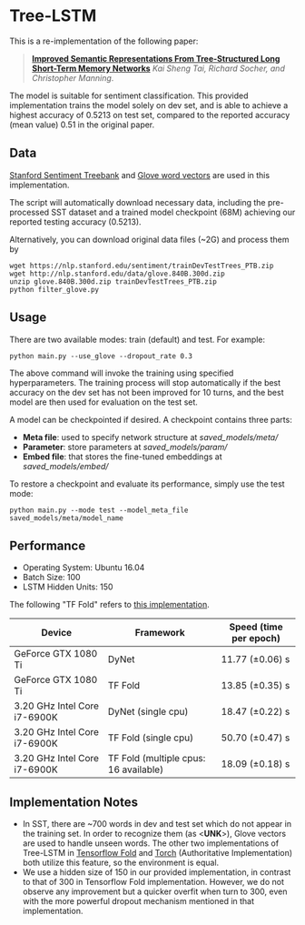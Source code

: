 # Tree-LSTM
This is a re-implementation of the following paper:

> [**Improved Semantic Representations From Tree-Structured Long Short-Term Memory Networks**](http://arxiv.org/abs/1503.00075) 
> *Kai Sheng Tai, Richard Socher, and Christopher Manning*. 

The model is suitable for sentiment classification. This provided implementation trains the model solely on dev set, and is able to achieve a highest accuracy of 0.5213 on test set, compared to the reported accuracy (mean value) 0.51 in the original paper.

## Data
[Stanford Sentiment Treebank](http://nlp.stanford.edu/sentiment/index.html) and [Glove word vectors](http://nlp.stanford.edu/projects/glove/) are used in this implementation. 

The script will automatically download necessary data, including the pre-processed SST dataset and a trained model checkpoint (68M) achieving our reported testing accuracy (0.5213). 

Alternatively, you can download original data files (~2G) and process them by
```
wget https://nlp.stanford.edu/sentiment/trainDevTestTrees_PTB.zip
wget http://nlp.stanford.edu/data/glove.840B.300d.zip
unzip glove.840B.300d.zip trainDevTestTrees_PTB.zip 
python filter_glove.py
```
## Usage
There are two available modes: train (default) and test.  For example:
```
python main.py --use_glove --dropout_rate 0.3
```
The above command will invoke the training using specified hyperparameters. The training process will stop automatically if the best accuracy on the dev set has not been improved for 10 turns, and the best model are then used for evaluation on the test set.

A model can be checkpointed if desired. A checkpoint contains three parts: 

 - **Meta file**: used to specify network structure at *saved_models/meta/*
 - **Parameter**: store parameters at *saved_models/param/*
 - **Embed file**: that stores the fine-tuned embeddings at *saved_models/embed/*
 
To restore a checkpoint and evaluate its performance, simply use the test mode:
```
python main.py --mode test --model_meta_file saved_models/meta/model_name
```
## Performance
- Operating System: Ubuntu 16.04
- Batch Size: 100
- LSTM Hidden Units: 150

The following "TF Fold" refers to [this implementation](https://github.com/tensorflow/fold/blob/master/tensorflow_fold/g3doc/sentiment.ipynb).


| Device | Framework | Speed (time per epoch) |
| --- | --- | --- |
| GeForce GTX 1080 Ti | DyNet | 11.77 (±0.06) s |
| GeForce GTX 1080 Ti | TF Fold | 13.85 (±0.35) s |
| 3.20 GHz Intel Core i7-6900K | DyNet (single cpu)| 18.47 (±0.22) s |
| 3.20 GHz Intel Core i7-6900K | TF Fold (single cpu)| 50.70 (±0.47) s|
| 3.20 GHz Intel Core i7-6900K | TF Fold (multiple cpus: 16 available)| 18.09 (±0.18) s|


## Implementation Notes 
- In SST, there are ~700 words in dev and test set which do not appear in the training set. In order to recognize them (as <__UNK__>), Glove vectors are used to handle unseen words. The other two implementations of Tree-LSTM in [Tensorflow Fold](https://github.com/tensorflow/fold/blob/master/tensorflow_fold/g3doc/sentiment.ipynb) and [Torch](https://github.com/stanfordnlp/treelstm) (Authoritative Implementation) both utilize this feature, so the environment is equal.
- We use a hidden size of 150 in our provided implementation, in contrast to that of 300 in Tensorflow Fold implementation. However, we do not observe any improvement but a quicker overfit when turn to 300, even with the more powerful dropout mechanism mentioned in that implementation. 
